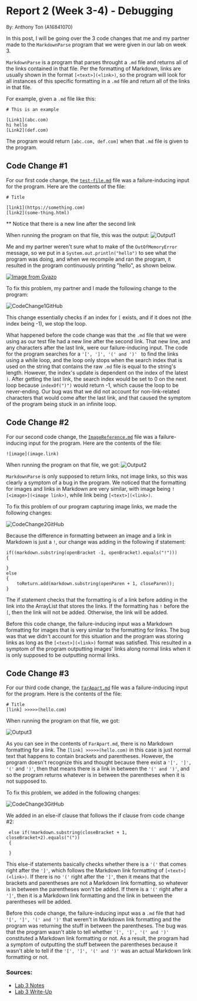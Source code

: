 # **Report 2 (Week 3-4) - Debugging**

<font size= "2">By: Anthony Ton (A16841070)</font>

In this post, I will be going over the 3 code changes that me and my partner made to the ```MarkdownParse``` program that we were given in our lab on week 3.

```MarkdownParse``` is a program that parses throught a ```.md``` file and returns all of the links contained in that file. Per the formatting of Markdown, links are usually shown in the format ```[<text>](<link>)```, so the program will look for all instances of this specific formatting in a ```.md``` file and return all of the links in that file.

For example, given a ```.md``` file like this:
```
# This is an example

[Link1](abc.com)
hi hello
[Link2](def.com)
```
The program would return ```[abc.com, def.com]``` when that ```.md``` file is given to the program.

## **Code Change #1**

For our first code change, the [```test-file.md```](https://anhthony.github.io/cse15l-lab-reports/report2/test-file.md) file was a failure-inducing input for the program. Here are the contents of the file:
```
# Title

[link1](https://something.com)
[link2](some-thing.html)

```

\*\* Notice that there is a new line after the second link

When running the program on that file, this was the output:
![Output1](Output1.png)

Me and my partner weren't sure what to make of the ```OutOfMemoryError``` message, so we put in a ```System.out.println("hello")``` to see what the program was doing, and when we recompile and ran the program, it resulted in the program continuously printing "hello", as shown below.

[![Image from Gyazo](https://i.gyazo.com/46275add82bfe5eef688308e0e0de578.gif)](https://gyazo.com/46275add82bfe5eef688308e0e0de578)

To fix this problem, my partner and I made the following change to the program:

![CodeChange1GitHub](CodeChange1GitHub.png)

This change essentially checks if an index for ```[``` exists, and if it does not (the index being -1), we stop the loop.

What happened before the code change was that the ```.md``` file that we were using as our test file had a new line after the second link. That new line, and any characters after the last link, were our failure-inducing input. The code for the program searches for a ```'[', ']', '(' and ')' ``` to find the links using a while loop, and the loop only stops when the search index that is used on the string that contains the raw ```.md``` file is equal to the string's length. However, the index's update is dependent on the index of the latest ```)```. After getting the last link, the search index would be set to 0 on the next loop because ```indexOf(")")``` would return -1, which cause the loop to be never-ending. Our bug was that we did not account for non-link-related characters that would come after the last link, and that caused the symptom of the program being stuck in an infinite loop.

## **Code Change #2**

For our second code change, the [```ImageReference.md```](https://anhthony.github.io/cse15l-lab-reports/report2/ImageReference.md) file was a failure-inducing input for the program. Here are the contents of the file:
```
![image](image.link)
```

When running the program on that file, we got:
![Output2](Output2.png)

```MarkdownParse``` is only supposed to return links, not image links, so this was clearly a symptom of a bug in the program. We noticed that the formatting for images and links in Markdown are very similar, with image being ```![<image>](<image link>)```, while link being ```[<text>](<link>)```.

To fix this problem of our program capturing image links, we made the following changes:

![CodeChange2GitHub](CodeChange2GitHub.png)

Because the difference in formatting between an image and a link in Markdown is just a ```!```, our change was adding in the following if statement:

 ``` 
 if((markdown.substring(openBracket -1, openBracket).equals("!")))
 {

 }
 else
 {
     toReturn.add(markdown.substring(openParen + 1, closeParen));
 }
 ``` 
 
 The if statement checks that the formatting is of a link before adding in the link into the ArrayList that stores the links. If the formatting has ```!``` before the ```[```, then the link will not be added. Otherwise, the link will be added.

Before this code change, the failure-inducing input was a Markdown formatting for images that is very similar to the formatting for links. The bug was that we didn't account for this situation and the program was storing links as long as the ```[<text>](<link>)``` format was satisfied. This resulted in a symptom of the program outputting images' links along normal links when it is only supposed to be outputting normal links.

## **Code Change #3**
For our third code change, the [```FarApart.md```](https://anhthony.github.io/cse15l-lab-reports/report2/FarApart.md) file was a failure-inducing input for the program. Here is the contents of the file:
```
# Title
[link] >>>>>(hello.com)
```

When running the program on that file, we got:

![Output3](Output3.png)

As you can see in the contents of ```FarApart.md```, there is no Markdown formatting for a link. The ```[link] >>>>>(hello.com)``` in this case is just normal text that happens to contain brackets and parentheses. However, the program doesn't recognize this and thought because there exist a ```'[', ']', '('``` and ```')'```, then that means there is a link in between the ```'(' and ')'```, and so the program returns whatever is in between the parentheses when it is not supposed to. 

To fix this problem, we added in the following changes:

![CodeChange3GitHub](CodeChange3GitHub.png)

We added in an else-if clause that follows the if clause from code change #2:
```
 else if(!markdown.substring(closeBracket + 1, closeBracket+2).equals("("))
 {

 }
 ```

 This else-if statements basically checks whether there is a ```'('``` that comes right after the ```']'```, which follows the Markdown link formatting of ```[<text>](<link>)```. If there is no ```'('``` right after the ```']'```, then it means that the brackets and parentheses are not a Markdown link formatting, so whatever is in between the parentheses won't be added. If there is a ```'('``` right after a ```']'```, then it is a Markdown link formatting and the link in between the parentheses will be added.

 Before this code change, the failure-inducing input was a ```.md``` file that had ```'[', ']', '(' and ')'``` that weren't in Markdown link formatting and the program was returning the stuff in between the parentheses. The bug was that the program wasn't able to tell whether ```'[', ']', '(' and ')'``` constituted a Markdown link formatting or not. As a result, the program had a symptom of outputting the stuff between the parentheses because it wasn't able to tell if the ```'[', ']', '(' and ')'``` was an actual Markdown link formatting or not.

 ### **Sources**:
 * [Lab 3 Notes](https://docs.google.com/document/d/1j7j3V9y_np-_PW8wiLxfTX3LOZkv8d4R3hcUWgQe-zQ/edit?usp=sharing)
 * [Lab 3 Write-Up](https://docs.google.com/document/d/1LnSfvTG_Hn2fxDtFMuhBhJqsf9336Bm1ljux2Af9FqE/edit#)

